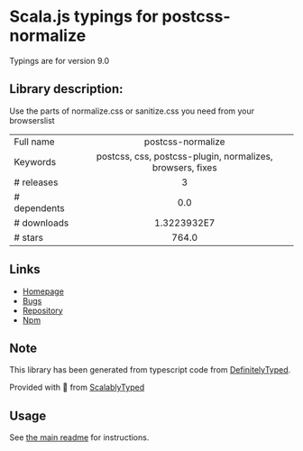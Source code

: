 
# Scala.js typings for postcss-normalize

Typings are for version 9.0

## Library description:
Use the parts of normalize.css or sanitize.css you need from your browserslist

|                    |                 |
| ------------------ | :-------------: |
| Full name          | postcss-normalize |
| Keywords           | postcss, css, postcss-plugin, normalizes, browsers, fixes |
| # releases         | 3 |
| # dependents       | 0.0 |
| # downloads        | 1.3223932E7 |
| # stars            | 764.0 |

## Links
- [Homepage](https://github.com/csstools/postcss-normalize#readme)
- [Bugs](https://github.com/csstools/postcss-normalize/issues)
- [Repository](https://github.com/csstools/postcss-normalize)
- [Npm](https://www.npmjs.com/package/postcss-normalize)
    


## Note
This library has been generated from typescript code from [DefinitelyTyped](https://definitelytyped.org).

Provided with :purple_heart: from [ScalablyTyped](https://github.com/oyvindberg/ScalablyTyped)

## Usage
See [the main readme](../../readme.md) for instructions.


